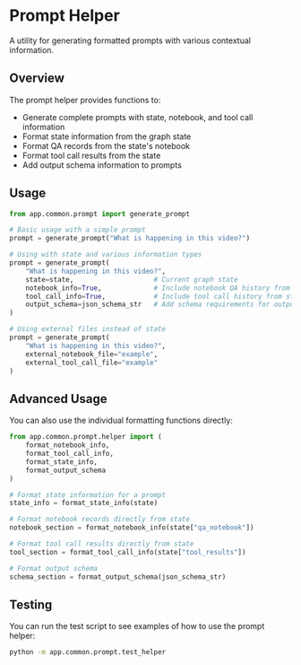 # Prompt Helper

A utility for generating formatted prompts with various contextual information.

## Overview

The prompt helper provides functions to:
- Generate complete prompts with state, notebook, and tool call information
- Format state information from the graph state
- Format QA records from the state's notebook
- Format tool call results from the state
- Add output schema information to prompts

## Usage

```python
from app.common.prompt import generate_prompt

# Basic usage with a simple prompt
prompt = generate_prompt("What is happening in this video?")

# Using with state and various information types
prompt = generate_prompt(
    "What is happening in this video?",
    state=state,                    # Current graph state
    notebook_info=True,             # Include notebook QA history from state
    tool_call_info=True,            # Include tool call history from state
    output_schema=json_schema_str   # Add schema requirements for output
)

# Using external files instead of state
prompt = generate_prompt(
    "What is happening in this video?",
    external_notebook_file="example",  
    external_tool_call_file="example"
)
```

## Advanced Usage

You can also use the individual formatting functions directly:

```python
from app.common.prompt.helper import (
    format_notebook_info,
    format_tool_call_info,
    format_state_info,
    format_output_schema
)

# Format state information for a prompt
state_info = format_state_info(state)

# Format notebook records directly from state
notebook_section = format_notebook_info(state["qa_notebook"])

# Format tool call results directly from state
tool_section = format_tool_call_info(state["tool_results"])

# Format output schema
schema_section = format_output_schema(json_schema_str)
```

## Testing

You can run the test script to see examples of how to use the prompt helper:

```bash
python -m app.common.prompt.test_helper
``` 